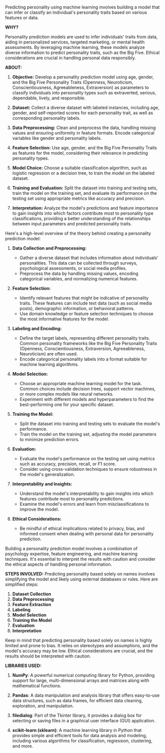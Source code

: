 Predicting personality using machine learning involves building a model that can infer or classify an individual's personality traits based on various features or data.

**WHY?**

Personality prediction models are used to infer individuals' traits from data, aiding in personalized services, targeted marketing, or mental health assessments. By leveraging machine learning, these models analyze diverse information to predict personality traits, such as the Big Five. Ethical considerations are crucial in handling personal data responsibly.

**ABOUT:**

1. **Objective:** Develop a personality prediction model using age, gender, and the Big Five Personality Traits (Openness, Neuroticism, Conscientiousness, Agreeableness, Extraversion) as parameters to classify individuals into personality types such as extraverted, serious, dependable, lively, and responsible.

2. **Dataset:** Collect a diverse dataset with labeled instances, including age, gender, and self-reported scores for each personality trait, as well as corresponding personality labels.

3. **Data Preprocessing:** Clean and preprocess the data, handling missing values and ensuring uniformity in feature formats. Encode categorical variables like gender and personality labels.

4. **Feature Selection:** Use age, gender, and the Big Five Personality Traits as features for the model, considering their relevance in predicting personality types.

5. **Model Choice:** Choose a suitable classification algorithm, such as logistic regression or a decision tree, to train the model on the labeled dataset.

6. **Training and Evaluation:** Split the dataset into training and testing sets, train the model on the training set, and evaluate its performance on the testing set using appropriate metrics like accuracy and precision.

7. **Interpretation:** Analyze the model's predictions and feature importance to gain insights into which factors contribute most to personality type classifications, providing a better understanding of the relationships between input parameters and predicted personality traits.
   
Here's a high-level overview of the theory behind creating a personality prediction model:

1. **Data Collection and Preprocessing:**
   - Gather a diverse dataset that includes information about individuals' personalities. This data can be collected through surveys, psychological assessments, or social media profiles.
   - Preprocess the data by handling missing values, encoding categorical variables, and normalizing numerical features.

2. **Feature Selection:**
   - Identify relevant features that might be indicative of personality traits. These features can include text data (such as social media posts), demographic information, or behavioral patterns.
   - Use domain knowledge or feature selection techniques to choose the most informative features for the model.

3. **Labeling and Encoding:**
   - Define the target labels, representing different personality traits. Common personality frameworks like the Big Five Personality Traits (Openness, Conscientiousness, Extraversion, Agreeableness, Neuroticism) are often used.
   - Encode categorical personality labels into a format suitable for machine learning algorithms.

4. **Model Selection:**
   - Choose an appropriate machine learning model for the task. Common choices include decision trees, support vector machines, or more complex models like neural networks.
   - Experiment with different models and hyperparameters to find the best-performing one for your specific dataset.

5. **Training the Model:**
   - Split the dataset into training and testing sets to evaluate the model's performance.
   - Train the model on the training set, adjusting the model parameters to minimize prediction errors.

6. **Evaluation:**
   - Evaluate the model's performance on the testing set using metrics such as accuracy, precision, recall, or F1 score.
   - Consider using cross-validation techniques to ensure robustness in the model's generalization.

7. **Interpretability and Insights:**
   - Understand the model's interpretability to gain insights into which features contribute most to personality predictions.
   - Examine the model's errors and learn from misclassifications to improve the model.

8. **Ethical Considerations:**
   - Be mindful of ethical implications related to privacy, bias, and informed consent when dealing with personal data for personality prediction.

Building a personality prediction model involves a combination of psychology expertise, feature engineering, and machine learning techniques. It's essential to interpret the results with caution and consider the ethical aspects of handling personal information.

**STEPS INVOLVED:**
Predicting personality based solely on names involves simplifying the model and likely using external databases or rules. Here are simplified steps:

1. **Dataset Collection**
2. **Data Preprocessing**
3. **Feature Extraction**
4. **Labeling**
5. **Model Selection**
6. **Training the Model**
7. **Evaluation**
8. **Interpretation**
   
Keep in mind that predicting personality based solely on names is highly limited and prone to bias. It relies on stereotypes and assumptions, and the model's accuracy may be low. Ethical considerations are crucial, and the results should be interpreted with caution.

**LIBRARIES USED:**
1. **NumPy**: A powerful numerical computing library for Python, providing support for large, multi-dimensional arrays and matrices along with mathematical functions.

2. **Pandas**: A data manipulation and analysis library that offers easy-to-use data structures, such as data frames, for efficient data cleaning, exploration, and manipulation.

3. **filedialog**: Part of the Tkinter library, it provides a dialog box for selecting or saving files in a graphical user interface (GUI) application.

4. **scikit-learn (sklearn)**: A machine learning library in Python that provides simple and efficient tools for data analysis and modeling, including various algorithms for classification, regression, clustering, and more.
